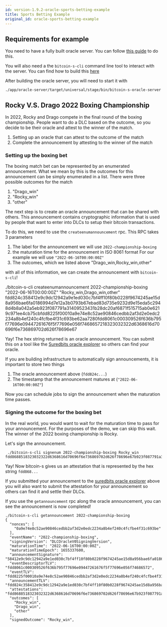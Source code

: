 ```yaml
---
id: version-1.9.2-oracle-sports-betting-example
title: Sports Betting Example
original_id: oracle-sports-betting-example
---
```


## Requirements for example

You need to have a fully built oracle server. You can follow [this guide](build-oracle-server.md) to do this.

You will also need a the `bitcoin-s-cli` command line tool to interact with the server.
You can find how to build this [here](../applications/cli.md)

After building the oracle server, you will need to start it with

```
./app/oracle-server/target/universal/stage/bin/bitcoin-s-oracle-server
```

## Rocky V.S. Drago 2022 Boxing Championship

In 2022, Rocky and Drago compete in the final round of the boxing championship.
People want to do a DLC based on the outcome, so you decide to be
their oracle and attest to the winner of the match.

1. Setting up an oracle that can attest to the outcome of the match
2. Complete the announcement by attesting to the winner of the match

### Setting up the boxing bet

The boxing match bet can be represented by an enumerated announcement. What we mean by this is the outcomes for this announcement can be simply enumerated in a list. There were three possible outcomes for the match

1. "Drago_win"
2. "Rocky_win"
3. "other"

The next step is to create an oracle announcement that can be shared with others. This announcement
contains cryptographic information that is used by people that want to enter into DLCs to setup
their bitcoin transactions.

To do this, we need to use the `createenumannouncement` rpc. This RPC takes 3 parameters

1. The label for the announcement
   we will use `2022-championship-boxing`
2. the maturation time for the announcement in ISO 8061 format
   For our example we will use `"2022-06-16T00:00:00Z"`
3. The outcomes, which we listed above "Drago_win,Rocky_win,other"

with all of this information, we can create the announcement with `bitcoin-s-cli`!

./bitcoin-s-cli createenumannouncement 2022-championship-boxing "2022-06-16T00:00:00Z" "Rocky_win,Drago_win,other"
fdd824c358412e9c9dc12942a9e1ed030c7bf4ff10f80b0228f9674245ae15d8a956bae6fa0186994d7e12a3b0793b67ebad83d735e9232d9e15eda5c2948d4b8a042a5eb923f087791a31409523431b28dc20af6871f515715ab0e6219c971ee4cb75cbfdd8225f00010a9e74e8c52ae90846cedbb2af3d2e0edc2234a8b4ef240c4fcfbe4f31c693be62aa7280fdd8061c000309526f636b795f77696e09447261676f5f77696e056f7468657218323032322d6368616d70696f6e736869702d626f78696e67

Yay! The hex string returned is an oracle announcement.
You can submit this on a tool like the [Suredbits oracle explorer](https://oracle.suredbits.com)
so others can find your oracle.

If you are building infrastructure to automatically sign announcements, it is important to store two things

1. The oracle announcement above (`fdd824c...`)
2. The timestamp that the announcement matures at (`"2022-06-16T00:00:00Z"`) 

Now you can schedule jobs to sign the announcement when the maturation time passes.

### Signing the outcome for the boxing bet

In the real world, you would want to wait for the maturation time to pass for your announcement.
For the purposes of the demo, we can skip this wait. The winner of the 2022 boxing championship is Rocky.

Let's sign the announcement.

```
 ./bitcoin-s-cli signenum 2022-championship-boxing Rocky_win
fdd8688518323032322d6368616d70696f6e736869702d626f78696e67b923f087791a31409523431b28dc20af6871f515715ab0e6219c971ee4cb75cb00010a9e74e8c52ae90846cedbb2af3d2e0edc2234a8b4ef240c4fcfbe4f31c693be7c83c64f33bacceb800f463a3a98ca56a40bad7c5e7a417e3f4e012f0f332d4c09526f636b795f77696e
```

Yay! Now bitcoin-s gives us an attestation that is represented by the hex string `fdd868...`

If you submitted your announcement to the [suredbits oracle explorer](https://oracle.suredbits.com) above
you will also want to submit the attestation for your announcement so others can find it and settle their DLCs.

If you use the `getannouncement` rpc along the oracle announcement, you can see the announcement is now completed!

```
./bitcoin-s-cli getannouncement 2022-championship-boxing
{
  "nonces": [
    "0a9e74e8c52ae90846cedbb2af3d2e0edc2234a8b4ef240c4fcfbe4f31c693be"
  ],
  "eventName": "2022-championship-boxing",
  "signingVersion": "DLCOracleV0SigningVersion",
  "maturationTime": "2022-06-16T00:00:00Z",
  "maturationTimeEpoch": 1655337600,
  "announcementSignature": "58412e9c9dc12942a9e1ed030c7bf4ff10f80b0228f9674245ae15d8a956bae6fa0186994d7e12a3b0793b67ebad83d735e9232d9e15eda5c2948d4b8a042a5e",
  "eventDescriptorTLV": "fdd8061c000309526f636b795f77696e09447261676f5f77696e056f74686572",
  "eventTLV": "fdd8225f00010a9e74e8c52ae90846cedbb2af3d2e0edc2234a8b4ef240c4fcfbe4f31c693be62aa7280fdd8061c000309526f636b795f77696e09447261676f5f77696e056f7468657218323032322d6368616d70696f6e736869702d626f78696e67",
  "announcementTLV": "fdd824c358412e9c9dc12942a9e1ed030c7bf4ff10f80b0228f9674245ae15d8a956bae6fa0186994d7e12a3b0793b67ebad83d735e9232d9e15eda5c2948d4b8a042a5eb923f087791a31409523431b28dc20af6871f515715ab0e6219c971ee4cb75cbfdd8225f00010a9e74e8c52ae90846cedbb2af3d2e0edc2234a8b4ef240c4fcfbe4f31c693be62aa7280fdd8061c000309526f636b795f77696e09447261676f5f77696e056f7468657218323032322d6368616d70696f6e736869702d626f78696e67",
  "attestations": "fdd8688518323032322d6368616d70696f6e736869702d626f78696e67b923f087791a31409523431b28dc20af6871f515715ab0e6219c971ee4cb75cb00010a9e74e8c52ae90846cedbb2af3d2e0edc2234a8b4ef240c4fcfbe4f31c693be7c83c64f33bacceb800f463a3a98ca56a40bad7c5e7a417e3f4e012f0f332d4c09526f636b795f77696e",
  "outcomes": [
    "Rocky_win",
    "Drago_win",
    "other"
  ],
  "signedOutcome": "Rocky_win",
```
